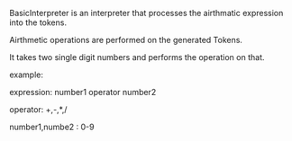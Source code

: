 BasicInterpreter is an interpreter that processes the airthmatic expression into the tokens. 

Airthmetic operations are performed on the generated Tokens.

It takes two single digit numbers and performs the operation on that.

example:

expression: number1 operator number2

operator: +,-,*,/

number1,numbe2 : 0-9


